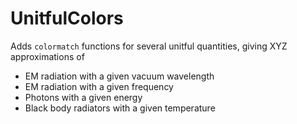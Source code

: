 # UnitfulColors
Adds `colormatch` functions for several unitful quantities, giving XYZ approximations of

* EM radiation with a given vacuum wavelength
* EM radiation with a given frequency
* Photons with a given energy
* Black body radiators with a given temperature
